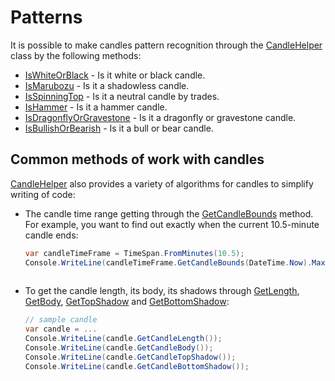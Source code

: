 # Patterns

It is possible to make candles pattern recognition through the [CandleHelper](xref:StockSharp.Algo.Candles.CandleHelper) class by the following methods:

- [IsWhiteOrBlack](xref:StockSharp.Algo.Candles.CandleHelper.IsWhiteOrBlack(StockSharp.Algo.Candles.Candle)) \- Is it white or black candle. 
- [IsMarubozu](xref:StockSharp.Algo.Candles.CandleHelper.IsMarubozu(StockSharp.Algo.Candles.Candle)) \- Is it a shadowless candle. 
- [IsSpinningTop](xref:StockSharp.Algo.Candles.CandleHelper.IsSpinningTop(StockSharp.Algo.Candles.Candle)) \- Is it a neutral candle by trades. 
- [IsHammer](xref:StockSharp.Algo.Candles.CandleHelper.IsHammer(StockSharp.Algo.Candles.Candle)) \- Is it a hammer candle. 
- [IsDragonflyOrGravestone](xref:StockSharp.Algo.Candles.CandleHelper.IsDragonflyOrGravestone(StockSharp.Algo.Candles.Candle)) \- Is it a dragonfly or gravestone candle. 
- [IsBullishOrBearish](xref:StockSharp.Algo.Candles.CandleHelper.IsBullishOrBearish(StockSharp.Algo.Candles.Candle)) \- Is it a bull or bear candle. 

## Common methods of work with candles

[CandleHelper](xref:StockSharp.Algo.Candles.CandleHelper) also provides a variety of algorithms for candles to simplify writing of code:

- The candle time range getting through the [GetCandleBounds](xref:StockSharp.Algo.Candles.CandleHelper.GetCandleBounds(System.TimeSpan,System.DateTimeOffset)) method. For example, you want to find out exactly when the current 10.5\-minute candle ends:

  ```cs
  var candleTimeFrame = TimeSpan.FromMinutes(10.5);
  Console.WriteLine(candleTimeFrame.GetCandleBounds(DateTime.Now).Max);
  					
  ```
- To get the candle length, its body, its shadows through [GetLength](xref:StockSharp.Algo.Candles.CandleHelper.GetLength(StockSharp.Algo.Candles.Candle)), [GetBody](xref:StockSharp.Algo.Candles.CandleHelper.GetBody(StockSharp.Algo.Candles.Candle)), [GetTopShadow](xref:StockSharp.Algo.Candles.CandleHelper.GetTopShadow(StockSharp.Algo.Candles.Candle)) and [GetBottomShadow](xref:StockSharp.Algo.Candles.CandleHelper.GetBottomShadow(StockSharp.Algo.Candles.Candle)):

  ```cs
  // sample candle
  var candle = ...
  Console.WriteLine(candle.GetCandleLength());
  Console.WriteLine(candle.GetCandleBody());
  Console.WriteLine(candle.GetCandleTopShadow());
  Console.WriteLine(candle.GetCandleBottomShadow());
  					
  ```
